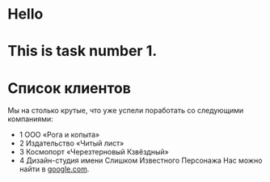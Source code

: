 # Hello
# This is task number 1.

# Список клиентов
Мы на столько крутые, что уже успели поработать со следующими компаниями:

- 1 ООО «Рога и копыта»
- 2 Издательство «Читый лист»
- 3 Космопорт «Черезтерновый Кзвёздный»
- 4 Дизайн-студия имени Слишком Известного Персонажа
Нас можно найти в [google.com](google.com).